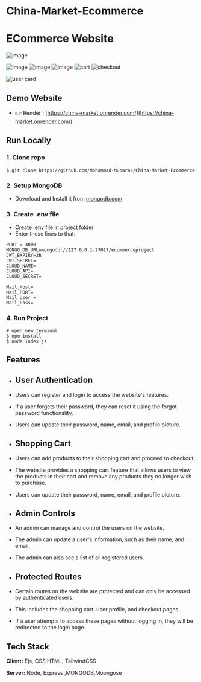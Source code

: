 # China-Market-Ecommerce

# ECommerce Website

![image](https://user-images.githubusercontent.com/115584175/229658391-ab227bd2-d831-4014-ab34-5fd93642e8e0.png)

![image](https://user-images.githubusercontent.com/115584175/229658538-eef55d90-77ed-44fb-a514-cf9771793929.png)
![image](https://user-images.githubusercontent.com/115584175/229658617-e4d6e09f-3019-4478-96c9-13feac99d3c8.png)
![image](https://user-images.githubusercontent.com/115584175/229658704-b2e0f1fd-7158-4d02-aee3-52cc38e01c4c.png)
![cart](https://user-images.githubusercontent.com/115584175/229658761-188bc71d-288a-4ec3-843b-ed002489630b.png)
![checkout](https://user-images.githubusercontent.com/115584175/229658798-44d3773a-8b8e-4313-a48a-186dbc2d1c6a.png)

![user card](https://user-images.githubusercontent.com/115584175/229658976-88783237-b313-426a-9bec-5ca3e9dc5ccd.png)


## Demo Website

- 👉 Render : [https://china-market.onrender.com/](https://china-market.onrender.com/)



## Run Locally

### 1. Clone repo

```
$ git clone https://github.com/Mohammad-Mubarak/China-Market-Ecommerce
```

### 2. Setup MongoDB
 - Download and Install it from [mongodb.com](https://www.mongodb.com/try/download/community)

### 3. Create .env file
- Create .env file in project folder
- Enter these lines to that:

```
PORT = 3000
MONGO_DB_URL=mongodb://127.0.0.1:27017/ecommerceproject
JWT_EXPIRY=2h
JWT_SECRET=
CLOUD_NAME=
CLOUD_API=
CLOUD_SECRET=

Mail_Host=
Mail_PORT=
Mail_User =
Mail_Pass=
```



### 4. Run Project

```
# open new terminal
$ npm install
$ node index.js
```





## Features

- ## User Authentication
- Users can register and login to access the website's features.
- If a user forgets their password, they can reset it using the forgot password functionality.
- Users can update their password, name, email, and profile picture.



- ## Shopping Cart
- Users can add products to their shopping cart and proceed to checkout. 
- The website provides a shopping cart feature that allows users to view the products in their cart and remove any products they no longer wish to purchase.
- Users can update their password, name, email, and profile picture.



- ## Admin Controls
- An admin can manage and control the users on the website. 
- The admin can update a user's information, such as their name, and email.
- The admin can also see a list of all registered users.


- ## Protected Routes
- Certain routes on the website are protected and can only be accessed by authenticated users.
- This includes the shopping cart, user profile, and checkout pages.
- If a user attempts to access these pages without logging in, they will be redirected to the login page.


## Tech Stack

**Client:** Ejs, CSS,HTML, TailwindCSS

**Server:** Node, Express ,MONGODB,Moongose


